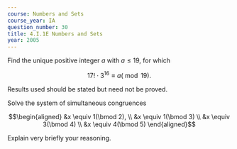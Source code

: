 ```yaml
---
course: Numbers and Sets
course_year: IA
question_number: 30
title: 4.I.1E Numbers and Sets
year: 2005
---
```



Find the unique positive integer $a$ with $a \leq 19$, for which

$$17 ! \cdot 3^{16} \equiv a(\bmod 19) \text {. }$$

Results used should be stated but need not be proved.

Solve the system of simultaneous congruences

$$\begin{aligned}
&x \equiv 1(\bmod 2), \\
&x \equiv 1(\bmod 3) \\
&x \equiv 3(\bmod 4) \\
&x \equiv 4(\bmod 5)
\end{aligned}$$

Explain very briefly your reasoning.
